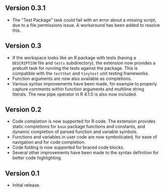 ## Version 0.3.1

- The "Test Package" task could fail with an error about a missing script, due to a file permissions issue. A workaround has been added to resolve this.

## Version 0.3

- If the workspace looks like an R package with tests (having a `DESCRIPTION` file and `tests` subdirectory), the extension now provides a prebuilt task for running the tests against the package. This is compatible with the `testthat` and `tinytest` unit testing frameworks.
- Function arguments are now also available as completions.
- Various syntax improvements have been made, for example to properly capture comments within function arguments and multiline string literals. The new pipe operator in R 4.1.0 is also now included.

## Version 0.2

- Code completion is now supported for R code. The extension provides static completions for `base` package functions and constants, and dynamic completion of parsed function and variable symbols.
- Functions and variables in user code are now symbolicated, for ease of navigation and for code completion.
- Code folding is now supported for braced code blocks.
- Several other improvements have been made to the syntax definition for better code highlighting.

## Version 0.1

- Initial release.
